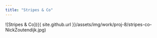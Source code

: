 ```yaml
---
title: "Stripes & Co"
---
```


![Stripes & Co]({{ site.github.url }}/assets/img/work/proj-8/stripes-co-NickZoutendijk.jpg)